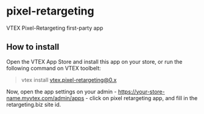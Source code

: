 # pixel-retargeting

VTEX Pixel-Retargeting first-party app

## How to install

Open the VTEX App Store and install this app on your store, or run the following command on VTEX toolbelt:

> vtex install vtex.pixel-retargeting@0.x

Now, open the app settings on your admin - https://your-store-name.myvtex.com/admin/apps - click on pixel retargeting app, and fill in the retargeting.biz site id.


